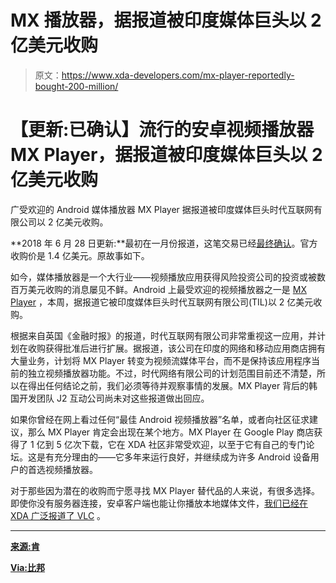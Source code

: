 # MX 播放器，据报道被印度媒体巨头以 2 亿美元收购

> 原文：<https://www.xda-developers.com/mx-player-reportedly-bought-200-million/>

# 【更新:已确认】流行的安卓视频播放器 MX Player，据报道被印度媒体巨头以 2 亿美元收购

广受欢迎的 Android 媒体播放器 MX Player 据报道被印度媒体巨头时代互联网有限公司以 2 亿美元收购。

**2018 年 6 月 28 日更新:**最初在一月份报道，这笔交易已经[最终确认](https://techcrunch.com/2018/06/27/times-internet-buys-mx-player-for-140m/)。官方收购价是 1.4 亿美元。原故事如下。

如今，媒体播放器是一个大行业——视频播放应用获得风险投资公司的投资或被数百万美元收购的消息屡见不鲜。Android 上最受欢迎的视频播放器之一是 [MX Player](https://www.xda-developers.com/xda-external-link/mx-player-officially-gets-ac-3-audio-support/) ，本周，据报道它被印度媒体巨头时代互联网有限公司(TIL)以 2 亿美元收购。

根据来自英国《金融时报》的报道，时代互联网有限公司非常重视这一应用，并计划在收购获得批准后进行扩展。据报道，该公司在印度的网络和移动应用商店拥有大量业务，计划将 MX Player 转变为视频流媒体平台，而不是保持该应用程序当前的独立视频播放器功能。不过，时代网络有限公司的计划范围目前还不清楚，所以在得出任何结论之前，我们必须等待并观察事情的发展。MX Player 背后的韩国开发团队 J2 互动公司尚未对这些报道做出回应。

如果你曾经在网上看过任何“最佳 Android 视频播放器”名单，或者向社区征求建议，那么 MX Player 肯定会出现在某个地方。MX Player 在 Google Play 商店获得了 1 亿到 5 亿次下载，它在 XDA 社区非常受欢迎，以至于它有自己的专门论坛。这是有充分理由的——它多年来运行良好，并继续成为许多 Android 设备用户的首选视频播放器。

对于那些因为潜在的收购而宁愿寻找 MX Player 替代品的人来说，有很多选择。即使你没有服务器连接，安卓客户端也能让你播放本地媒体文件，[我们已经在 XDA 广泛报道了 VLC](https://www.xda-developers.com/tag/vlc/) 。

* * *

[**来源:肯**](https://the-ken.com/times-internet-mx-player/)

[**Via:比邦**](https://beebom.com/mx-player-acquired-times-internet-report/)